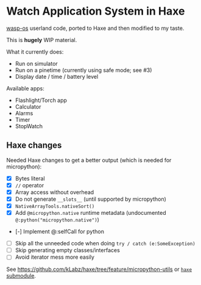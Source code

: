 # Watch Application System in Haxe

[wasp-os](https://github.com/daniel-thompson/wasp-os) userland code, ported to Haxe and then modified to my taste.

This is **hugely** WIP material.

What it currently does:
* Run on simulator
* Run on a pinetime (currently using safe mode; see #3)
* Display date / time / battery level

Available apps:
* Flashlight/Torch app
* Calculator
* Alarms
* Timer
* StopWatch

## Haxe changes

Needed Haxe changes to get a better output (which is needed for micropython):

* [x] Bytes literal
* [x] `//` operator
* [x] Array access without overhead
* [x] Do not generate `__slots__` (until supported by micropython)
* [x] `NativeArrayTools.nativeSort()`
* [x] Add `@micropython.native` runtime metadata (undocumented `@:python("micropython.native")`)
* [-] Implement @:selfCall for python
* [ ] Skip all the unneeded code when doing `try / catch (e:SomeException)`
* [ ] Skip generating empty classes/interfaces
* [ ] Avoid iterator mess more easily

See https://github.com/kLabz/haxe/tree/feature/micropython-utils or [`haxe` submodule](./haxe).


